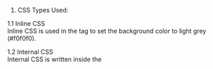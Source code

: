 1. CSS Types Used:

1.1 Inline CSS  
Inline CSS is used in the <body> tag to set the background color to light grey (#f0f0f0).

1.2 Internal CSS  
Internal CSS is written inside the <style> tag in the head section.  
It is used to style the .bio text, contact links using a[href], and hover effects.

1.3 External CSS  
Most of the design is handled in the external CSS file (style.css).  
This includes layout, card styling, image styling, text formatting, spacing, and shadow.

2. CSS Selectors Used:

2.1 Element Selector  
Used for body, h1, h2, and p to give general text styles and spacing.

2.2 ID Selector  
#card is used to style the main profile card box.  
#profile-pic is used to give size, shape, and border to the profile image.

2.3 Class Selector  
.bio is used for styling the short paragraph about me.  
.hobby is used for each individual hobby text line.  
.card (optional) can be used to apply border and shadow if needed.

2.4 Group Selector  
h1, h2 are grouped to apply the same color and margin.

2.5 Descendant Selector  
.contact p is used to style only the paragraphs inside the contact section.

2.6 Attribute Selector  
.contact a[href] is used to style all contact links and a hover color effect.
